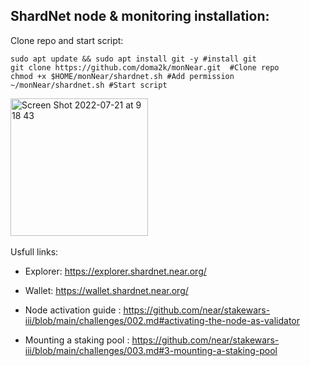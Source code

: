## ShardNet node & monitoring installation: <br /> 
Clone repo and start script:

```
sudo apt update && sudo apt install git -y #install git
git clone https://github.com/doma2k/monNear.git  #Clone repo
chmod +x $HOME/monNear/shardnet.sh #Add permission 
~/monNear/shardnet.sh #Start script
```

<img width="220" alt="Screen Shot 2022-07-21 at 9 18 43" src="https://user-images.githubusercontent.com/79820904/180143201-da262fac-8ff9-4ec4-830c-c7b5930fd33a.png"> <br />
<br />
Usfull links:

*  Explorer: https://explorer.shardnet.near.org/

*  Wallet: https://wallet.shardnet.near.org/

*  Node activation guide : https://github.com/near/stakewars-iii/blob/main/challenges/002.md#activating-the-node-as-validator

*  Mounting a staking pool : https://github.com/near/stakewars-iii/blob/main/challenges/003.md#3-mounting-a-staking-pool
